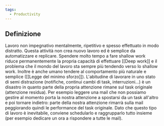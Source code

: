 ```yaml
---
tags:
  - Productivity
---
```



## Definizione
Lavoro non impegnativo mentalmente, ripetitivo e spesso effettuato in modo distratto.
Questa attività non crea nuovo lavoro ed è semplice da automatizzare e replicare.
Spendere molto tempo a fare shallow work riduce permanentemente la propria capacità di effettuare [[Deep work]] e il problema che il mondo del lavoro sta sempre più tendendo verso lo shallow work.
Inoltre è anche umano tendere al comportamento più naturale e semplice ([[Legge del minimo sforzo]]).
L'abitudine di lavorare in uno stato di semi distrazione (notifiche, continui cambi di task, interruzioni…) è un disastro in quanto parte della propria attenzione rimane sul task originale (attenzione residua).
Per esempio leggere una mail che non possiamo gestire al momento porta la nostra attenzione a spostarsi da un task all'altro e poi tornare indietro: parte della nostra attenzione rimarrà sulla mail peggiorando quindi le performance del task originale.
Dato che questo tipo di lavoro è inevitabile, conviene schedularlo e raggrupparlo tutto insieme (per esempio dedicare un ora a rispondere a tutte le mail).


